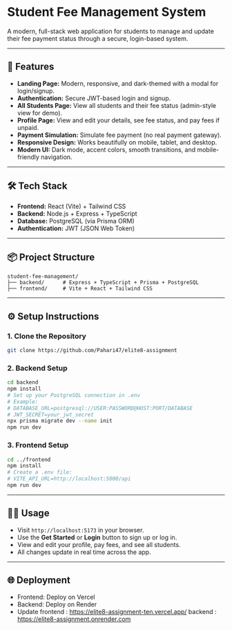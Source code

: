 # Student Fee Management System

A modern, full-stack web application for students to manage and update their fee payment status through a secure, login-based system.

---

## 🚀 Features
- **Landing Page:** Modern, responsive, and dark-themed with a modal for login/signup.
- **Authentication:** Secure JWT-based login and signup.
- **All Students Page:** View all students and their fee status (admin-style view for demo).
- **Profile Page:** View and edit your details, see fee status, and pay fees if unpaid.
- **Payment Simulation:** Simulate fee payment (no real payment gateway).
- **Responsive Design:** Works beautifully on mobile, tablet, and desktop.
- **Modern UI:** Dark mode, accent colors, smooth transitions, and mobile-friendly navigation.

---

## 🛠️ Tech Stack
- **Frontend:** React (Vite) + Tailwind CSS
- **Backend:** Node.js + Express + TypeScript
- **Database:** PostgreSQL (via Prisma ORM)
- **Authentication:** JWT (JSON Web Token)

---

## 📦 Project Structure
```
student-fee-management/
├── backend/      # Express + TypeScript + Prisma + PostgreSQL
├── frontend/     # Vite + React + Tailwind CSS
```

---

## ⚙️ Setup Instructions

### 1. **Clone the Repository**
```sh
git clone https://github.com/Pahari47/elite8-assignment
```

### 2. **Backend Setup**
```sh
cd backend
npm install
# Set up your PostgreSQL connection in .env
# Example:
# DATABASE_URL=postgresql://USER:PASSWORD@HOST:PORT/DATABASE
# JWT_SECRET=your_jwt_secret
npx prisma migrate dev --name init
npm run dev
```

### 3. **Frontend Setup**
```sh
cd ../frontend
npm install
# Create a .env file:
# VITE_API_URL=http://localhost:5000/api
npm run dev
```

---

## 🧑‍💻 Usage
- Visit `http://localhost:5173` in your browser.
- Use the **Get Started** or **Login** button to sign up or log in.
- View and edit your profile, pay fees, and see all students.
- All changes update in real time across the app.

---

## 🌐 Deployment
- Frontend: Deploy on Vercel
- Backend: Deploy on Render
- Update frontend : https://elite8-assignment-ten.vercel.app/ backend : https://elite8-assignment.onrender.com

 